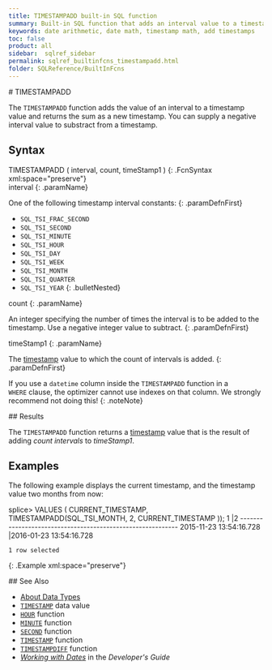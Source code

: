 ```yaml
---
title: TIMESTAMPADD built-in SQL function
summary: Built-in SQL function that adds an interval value to a timestamp value
keywords: date arithmetic, date math, timestamp math, add timestamps
toc: false
product: all
sidebar:  sqlref_sidebar
permalink: sqlref_builtinfcns_timestampadd.html
folder: SQLReference/BuiltInFcns
---
```

<section>
<div class="TopicContent" data-swiftype-index="true" markdown="1">
# TIMESTAMPADD

The `TIMESTAMPADD` function adds the value of an interval to a timestamp
value and returns the sum as a new timestamp. You can supply a negative
interval value to substract from a timestamp.

## Syntax

<div class="fcnWrapperWide" markdown="1">
    TIMESTAMPADD ( interval, count, timeStamp1 )
{: .FcnSyntax xml:space="preserve"}

</div>
<div class="paramList" markdown="1">
interval
{: .paramName}

One of the following timestamp interval constants:
{: .paramDefnFirst}

* `SQL_TSI_FRAC_SECOND`
* `SQL_TSI_SECOND`
* `SQL_TSI_MINUTE`
* `SQL_TSI_HOUR`
* `SQL_TSI_DAY`
* `SQL_TSI_WEEK`
* `SQL_TSI_MONTH`
* `SQL_TSI_QUARTER`
* `SQL_TSI_YEAR`
{: .bulletNested}

count
{: .paramName}

An integer specifying the number of times the interval is to be added to
the timestamp. Use a negative integer value to subtract.
{: .paramDefnFirst}

timeStamp1
{: .paramName}

The [timestamp](sqlref_builtinfcns_timestamp.html) value to which the
count of intervals is added.
{: .paramDefnFirst}

If you use a `datetime` column inside the `TIMESTAMPADD` function in a
`WHERE` clause, the optimizer cannot use indexes on that column. We
strongly recommend not doing this!
{: .noteNote}

</div>
## Results

The `TIMESTAMPADD` function returns a
[timestamp](sqlref_builtinfcns_timestamp.html) value that is the result
of adding *count intervals* to *timeStamp1*.

## Examples

The following example displays the current timestamp, and the timestamp
value two months from now:

<div class="preWrapperWide" markdown="1">
    splice> VALUES ( CURRENT_TIMESTAMP, TIMESTAMPADD(SQL_TSI_MONTH, 2, CURRENT_TIMESTAMP ));
    1                            |2
    -----------------------------------------------------------
    2015-11-23 13:54:16.728      |2016-01-23 13:54:16.728

    1 row selected
{: .Example xml:space="preserve"}

</div>
## See Also

* [About Data Types](sqlref_datatypes_numerictypes.html)
* [`TIMESTAMP`](sqlref_builtinfcns_timestamp.html) data value
* [`HOUR`](sqlref_builtinfcns_hour.html) function
* [`MINUTE`](sqlref_builtinfcns_minute.html) function
* [`SECOND`](sqlref_builtinfcns_second.html) function
* [`TIMESTAMP`](sqlref_builtinfcns_timestamp.html) function
* [`TIMESTAMPDIFF`](sqlref_builtinfcns_timestampdiff.html) function
* *[Working with Dates](developers_fundamentals_dates.html)* in the
  *Developer's Guide*

</div>
</section>
